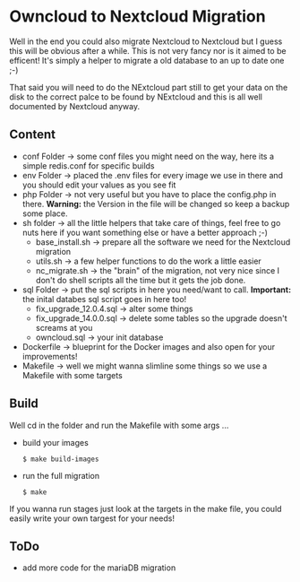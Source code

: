 Owncloud to Nextcloud Migration
===============================

Well in the end you could also migrate Nextcloud to Nextcloud but I guess this will be obvious after a while.
This is not very fancy nor is it aimed to be efficent! It's simply a helper to migrate a old database to an
up to date one ;-)

That said you will need to do the NExtcloud part still to get your data on the disk to the correct palce to be found by 
NExtcloud and this is all well documented by Nextcloud anyway.


Content
--------

* conf Folder -> some conf files you might need on the way, here its a simple redis.conf for specific builds
* env Folder -> placed the .env files for every image we use in there and you should edit your values as you see fit
* php Folder -> not very useful but you have to place the config.php in there. **Warning:** the Version in the file will be changed so keep a backup some place.
* sh folder -> all the little helpers that take care of things, feel free to go nuts here if you want something else or have a better approach ;-)
  * base_install.sh -> prepare all the software we need for the Nextcloud migration
  * utils.sh -> a few helper functions to do the work a little easier
  * nc_migrate.sh -> the "brain" of the migration, not very nice since I don't do shell scripts all the time but it gets the job done.
* sql Folder -> put the sql scripts in here you need/want to call. **Important:** the inital databes sql script goes in here too!
  * fix_upgrade_12.0.4.sql -> alter some things
  * fix_upgrade_14.0.0.sql -> delete some tables so the upgrade doesn't screams at you
  * owncloud.sql -> your init database
* Dockerfile -> blueprint for the Docker images and also open for your improvements!
* Makefile -> well we might wanna slimline some things so we use a Makefile with some targets

Build
---------

Well cd in the folder and run the Makefile with some args ...

* build your images 

	```
	$ make build-images
	```

* run the full migration 

	```
	$ make
	```

If you wanna run stages just look at the targets in the make file, you could easily write your own targest for your needs!


ToDo
--------

* add more code for the mariaDB migration
